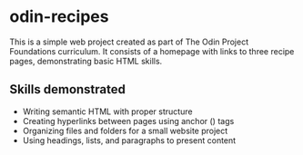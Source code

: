 # odin-recipes

This is a simple web project created as part of The Odin Project Foundations curriculum.
It consists of a homepage with links to three recipe pages, demonstrating basic HTML skills.

## Skills demonstrated

- Writing semantic HTML with proper structure
- Creating hyperlinks between pages using anchor (<a>) tags
- Organizing files and folders for a small website project
- Using headings, lists, and paragraphs to present content
